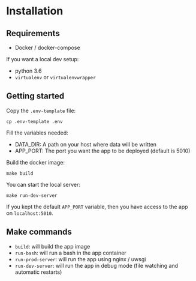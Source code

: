 # Installation

## Requirements
- Docker / docker-compose

If you want a local dev setup:
- python 3.6
- `virtualenv` or `virtualenvwrapper`

## Getting started
Copy the `.env-template` file:

    cp .env-template .env

Fill the variables needed:
- DATA_DIR: A path on your host where data will be written
- APP_PORT: The port you want the app to be deployed (default is 5010)

Build the docker image:

    make build

You can start the local server:

    make run-dev-server

If you kept the default `APP_PORT` variable, then you have access to the app on `localhost:5010`.







## Make commands
- `build`: will build the app image
- `run-bash`: will run a bash in the app container
- `run-prod-server`: will run the app using nginx / uwsgi
- `run-dev-server`: will run the app in debug mode (file watching and automatic restarts)

